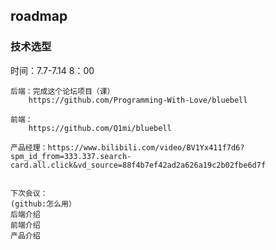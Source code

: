 ## roadmap

### 技术选型

时间：7.7-7.14 8：00

```
后端：完成这个论坛项目（课）
	https://github.com/Programming-With-Love/bluebell
	
前端：
	https://github.com/Q1mi/bluebell

产品经理：https://www.bilibili.com/video/BV1Yx411f7d6?spm_id_from=333.337.search-card.all.click&vd_source=88f4b7ef42ad2a626a19c2b02fbe6d7f


下次会议：
(github:怎么用）
后端介绍
前端介绍
产品介绍
```





